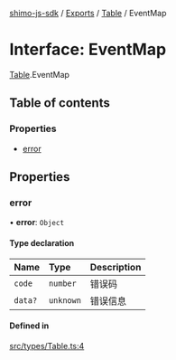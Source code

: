 [shimo-js-sdk](../README.md) / [Exports](../modules.md) / [Table](../modules/Table.md) / EventMap

# Interface: EventMap

[Table](../modules/Table.md).EventMap

## Table of contents

### Properties

- [error](Table.EventMap.md#error)

## Properties

### error

• **error**: `Object`

#### Type declaration

| Name | Type | Description |
| :------ | :------ | :------ |
| `code` | `number` | 错误码 |
| `data?` | `unknown` | 错误信息 |

#### Defined in

[src/types/Table.ts:4](https://github.com/shimo-open/shimo-js-sdk/blob/86bca76/src/types/Table.ts#L4)
